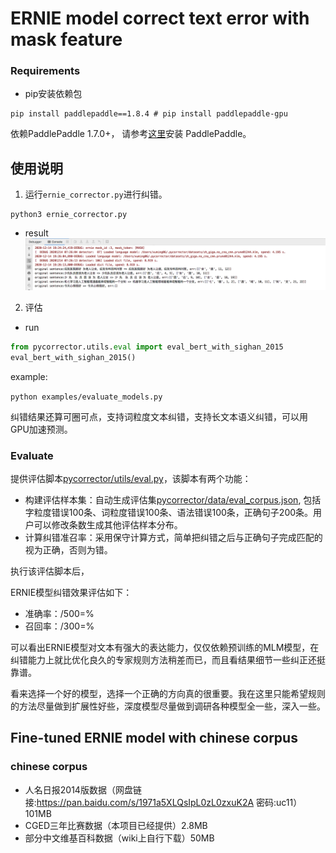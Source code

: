 # ERNIE model correct text error with mask feature


### Requirements
* pip安装依赖包
```
pip install paddlepaddle==1.8.4 # pip install paddlepaddle-gpu
```

依赖PaddlePaddle 1.7.0+， 请参考[这里](https://www.paddlepaddle.org.cn/install/quick)安装 PaddlePaddle。

## 使用说明


1. 运行`ernie_corrector.py`进行纠错。
```
python3 ernie_corrector.py
```
- result
![result](../../docs/git_image/ernie_result.png)

2. 评估

- run
```python
from pycorrector.utils.eval import eval_bert_with_sighan_2015
eval_bert_with_sighan_2015()
```
example:

 `python examples/evaluate_models.py`


纠错结果还算可圈可点，支持词粒度文本纠错，支持长文本语义纠错，可以用GPU加速预测。


### Evaluate

提供评估脚本[pycorrector/utils/eval.py](../utils/eval.py)，该脚本有两个功能：
- 构建评估样本集：自动生成评估集[pycorrector/data/eval_corpus.json](../data/eval_corpus.json), 包括字粒度错误100条、词粒度错误100条、语法错误100条，正确句子200条。用户可以修改条数生成其他评估样本分布。
- 计算纠错准召率：采用保守计算方式，简单把纠错之后与正确句子完成匹配的视为正确，否则为错。

执行该评估脚本后，

ERNIE模型纠错效果评估如下：
- 准确率：/500=%
- 召回率：/300=%



可以看出ERNIE模型对文本有强大的表达能力，仅仅依赖预训练的MLM模型，在纠错能力上就比优化良久的专家规则方法稍差而已，而且看结果细节一些纠正还挺靠谱。

看来选择一个好的模型，选择一个正确的方向真的很重要。我在这里只能希望规则的方法尽量做到扩展性好些，深度模型尽量做到调研各种模型全一些，深入一些。



## Fine-tuned ERNIE model with chinese corpus

### chinese corpus

- 人名日报2014版数据（网盘链接:https://pan.baidu.com/s/1971a5XLQsIpL0zL0zxuK2A  密码:uc11）101MB
- CGED三年比赛数据（本项目已经提供）2.8MB
- 部分中文维基百科数据（wiki上自行下载）50MB



